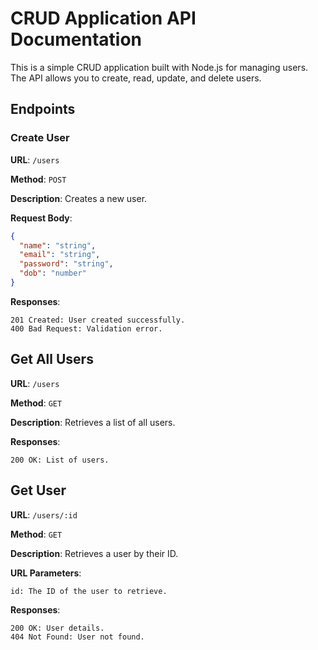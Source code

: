 # CRUD Application API Documentation

This is a simple CRUD application built with Node.js for managing users. The API allows you to create, read, update, and delete users.

## Endpoints

### Create User

**URL**: `/users`

**Method**: `POST`

**Description**: Creates a new user.

**Request Body**:
```json
{
  "name": "string",
  "email": "string",
  "password": "string",
  "dob": "number"
}
```
**Responses**:
```
201 Created: User created successfully.
400 Bad Request: Validation error.
```

## Get All Users

**URL**: `/users`

**Method**: `GET`

**Description**: Retrieves a list of all users.

**Responses**:
```
200 OK: List of users.
```

## Get User

**URL**: `/users/:id`

**Method**: `GET`

**Description**: Retrieves a user by their ID.

**URL Parameters**:
```
id: The ID of the user to retrieve.
```

**Responses**:
```
200 OK: User details.
404 Not Found: User not found.
```
